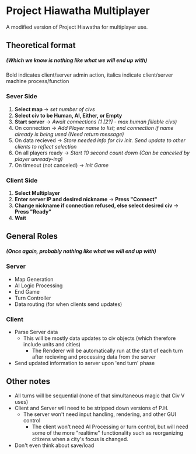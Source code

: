 # Project Hiawatha Multiplayer
A modified version of Project Hiawatha for multiplayer use.

## Theoretical format
##### (Which we know is nothing like what we will end up with)  
Bold indicates client/server admin action, italics indicate client/server machine process/function  

### Sever Side  
1. <b>Select map </b> -> <i>set number of civs</i>  
2. <b>Select civ to be Human, AI, Either, or Empty</b>  
3. <b>Start server</b> -> <i>Await connections (1 [2?] - max human fillable civs)</i>  
4. On connection -> <i>Add Player name to list; end connection if name already is being used (Need return message)</i>  
5. On data recieved -> <i>Store needed info for civ init. Send update to other clients to reflect selection</i>  
6. On all players ready -> <i>Start 10 second count down (Can be canceled by player unready-ing)</i>  
7. On timeout (not canceled) -> <i>Init Game</i>  

### Client Side
1. <b>Select Multiplayer</b>  
2. <b>Enter server IP and desired nickname</b> -> <b>Press "Connect"</b>
3. <b>Change nickname if connection refused, else select desired civ</b> -> <b>Press "Ready"</b>  
4. <b>Wait</b>

## General Roles
##### (Once again, probably nothing like what we will end up with)

### Server
+ Map Generation  
+ AI Logic Processing  
+ End Game  
+ Turn Controller  
+ Data routing (for when clients send updates)

### Client
+ Parse Server data
  + This will be mostly data updates to civ objects (which therefore include units and cities)
	+ The Renderer will be automatically run at the start of each turn after recieving and processing data from the server
+ Send updated information to server upon 'end turn' phase

## Other notes
* All turns will be sequential (none of that simultaneous magic that Civ V uses)
* Client and Server will need to be stripped down versions of P.H.
  * The server won't need input handling, rendering, and other GUI control
	* The client won't need AI Processing or turn control, but will need some of the more "realtime" functionality such as reorganizing citizens when a city's focus is changed.
* Don't even think about save/load
